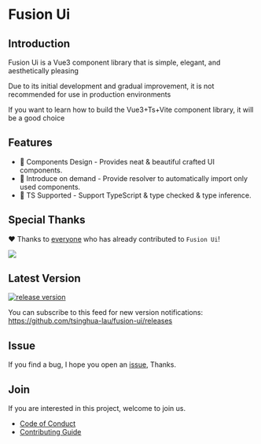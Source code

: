 # Fusion Ui

## Introduction

Fusion Ui is a Vue3 component library that is simple, elegant, and aesthetically pleasing

Due to its initial development and gradual improvement, it is not recommended for use in production environments

If you want to learn how to build the Vue3+Ts+Vite component library, it will be a good choice

## Features

- 🧜 Components Design - Provides neat & beautiful crafted UI components.
- 🎡 Introduce on demand - Provide resolver to automatically import only used components.
- 💪 TS Supported - Support TypeScript & type checked & type inference.

## Special Thanks

❤️ Thanks to [everyone](https://github.com/tsinghua-lau/fusion-ui/graphs/contributors)  who has already contributed to ```Fusion Ui```!

<a href="https://github.com/tsinghua-lau/fusion-ui/graphs/contributors">
  <img src="https://contrib.rocks/image?repo=tsinghua-lau/fusion-ui" />
</a>


## Latest Version

[![release version](https://img.shields.io/github/v/release/tsinghua-lau/fusion-ui?display_name=tag)](https://www.npmjs.com/package/fusion-ui)

You can subscribe to this feed for new version notifications: https://github.com/tsinghua-lau/fusion-ui/releases

## Issue

If you find a bug, I hope you open an [issue](https://github.com/tsinghua-lau/fusion-ui/issues), Thanks.

## Join

If you are interested in this project, welcome to join us.

- [Code of Conduct](https://github.com/tsinghua-lau/fusion-ui/blob/master/CODE_OF_CONDUCT.md)
- [Contributing Guide](https://github.com/tsinghua-lau/fusion-ui/blob/master/CONTRIBUTING.md)
